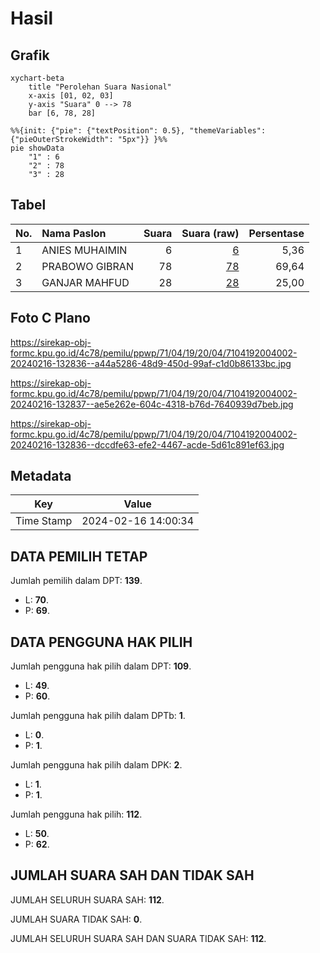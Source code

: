 # Hasil

## Grafik

```mermaid
xychart-beta
    title "Perolehan Suara Nasional"
    x-axis [01, 02, 03]
    y-axis "Suara" 0 --> 78
    bar [6, 78, 28]
```

```mermaid
%%{init: {"pie": {"textPosition": 0.5}, "themeVariables": {"pieOuterStrokeWidth": "5px"}} }%%
pie showData
    "1" : 6
    "2" : 78
    "3" : 28
```

## Tabel

| No. | Nama Paslon    | Suara | Suara (raw) | Persentase |
|:--- |:-------------- | -----:| -----------:| ----------:|
| 1   | ANIES MUHAIMIN | 6     | [6][p-1]    | 5,36       |
| 2   | PRABOWO GIBRAN | 78    | [78][p-2]   | 69,64      |
| 3   | GANJAR MAHFUD  | 28    | [28][p-3]   | 25,00      |


[p-1]: https://github.com/gigit-pemilu/pemilu-2024/blob/main/pilpres/hitung-suara/sub/71-sulawesi-utara/sub/04-kepulauan-talaud/sub/19-essang-selatan/sub/2004-ensem-timur/sub/002-tps/sub/paslon-1.txt
[p-2]: https://github.com/gigit-pemilu/pemilu-2024/blob/main/pilpres/hitung-suara/sub/71-sulawesi-utara/sub/04-kepulauan-talaud/sub/19-essang-selatan/sub/2004-ensem-timur/sub/002-tps/sub/paslon-2.txt
[p-3]: https://github.com/gigit-pemilu/pemilu-2024/blob/main/pilpres/hitung-suara/sub/71-sulawesi-utara/sub/04-kepulauan-talaud/sub/19-essang-selatan/sub/2004-ensem-timur/sub/002-tps/sub/paslon-3.txt

## Foto C Plano

https://sirekap-obj-formc.kpu.go.id/4c78/pemilu/ppwp/71/04/19/20/04/7104192004002-20240216-132836--a44a5286-48d9-450d-99af-c1d0b86133bc.jpg

https://sirekap-obj-formc.kpu.go.id/4c78/pemilu/ppwp/71/04/19/20/04/7104192004002-20240216-132837--ae5e262e-604c-4318-b76d-7640939d7beb.jpg

https://sirekap-obj-formc.kpu.go.id/4c78/pemilu/ppwp/71/04/19/20/04/7104192004002-20240216-132836--dccdfe63-efe2-4467-acde-5d61c891ef63.jpg


## Metadata

| Key        | Value               |
| ---------- | ------------------- |
| Time Stamp | 2024-02-16 14:00:34 |


## DATA PEMILIH TETAP

Jumlah pemilih dalam DPT: **139**.
 * L: **70**.
 * P: **69**.

## DATA PENGGUNA HAK PILIH

Jumlah pengguna hak pilih dalam DPT: **109**.
 * L: **49**.
 * P: **60**.

Jumlah pengguna hak pilih dalam DPTb: **1**.
 * L: **0**.
 * P: **1**.

Jumlah pengguna hak pilih dalam DPK: **2**.
 * L: **1**.
 * P: **1**.

Jumlah pengguna hak pilih: **112**.
 * L: **50**.
 * P: **62**.

## JUMLAH SUARA SAH DAN TIDAK SAH

JUMLAH SELURUH SUARA SAH: **112**.

JUMLAH SUARA TIDAK SAH: **0**.

JUMLAH SELURUH SUARA SAH DAN SUARA TIDAK SAH: **112**.


